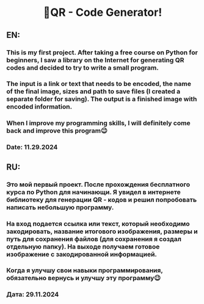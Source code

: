 <h1 align="center">💾QR - Code Generator!</h1>

## EN:

### This is my first project. After taking a free course on Python for beginners, I saw a library on the Internet for generating QR codes and decided to try to write a small program. 

### The input is a link or text that needs to be encoded, the name of the final image, sizes and path to save files (I created a separate folder for saving). The output is a finished image with encoded information.

### When I improve my programming skills, I will definitely come back and improve this program😉

### Date: 11.29.2024

## RU:

### Это мой первый проект. После прохождения бесплатного курса по Python для начинающи. Я увидел в интернете библиотеку для генерации QR - кодов и решил попробовать написать небольшую программу. 
### На вход подается ссылка или текст, который необходимо закодировать, название итогового изображения, размеры и путь для сохранения файлов (для сохранения я создал отдельную папку). На выходе получаем готовое изображение с закодированной информацией.

### Когда я улучшу свои навыки программирования, обязательно вернусь и улучшу эту программу😉

### Дата: 29.11.2024
